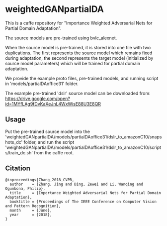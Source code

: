 # weightedGANpartialDA

This is a caffe repository for "Importance Weighted Adversarial Nets for Partial Domain Adaptation".

The source models are pre-trained using bvlc_alexnet.

When the source model is pre-trained, it is stored into one file with two duplications. The first represents the source model which remains fixed during adaptation, the second represents the target model (initialized by source model parameters) which will be trained for partial domain adaptation.

We provide the example proto files, pre-trained models, and running script in 'models/partialDAoffice31' folder.

The example pre-trained 'dslr' source model can be downloaded from:
https://drive.google.com/open?id=1MYfLAg9fDvKaXeJnL4WxWisE88U3E8QR

Usage
---------------

Put the pre-trained source model into the 
'weightedGANpartialDA/models/partialDAoffice31/dslr_to_amazonC10/snapshots_dc' folder, 
and run the script 
'weightedGANpartialDA/models/partialDAoffice31/dslr_to_amazonC10/scripts/train_dc.sh' 
from the caffe root.


Citation
---------------

    @inproceedings{Zhang_2018_CVPR,
      author    = {Zhang, Jing and Ding, Zewei and Li, Wanqing and Ogunbona, Philip},
      title     = {Importance Weighted Adversarial Nets for Partial Domain Adaptation},
      booktitle = {Proceedings of The IEEE Conference on Computer Vision and Pattern Recognition},
      month     = {June},
      year      = {2018},
    }
